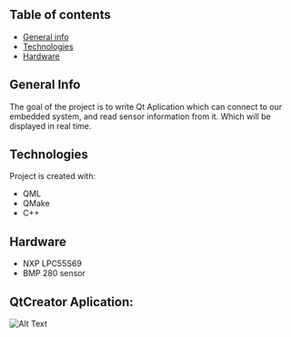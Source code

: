 ## Table of contents
* [General info](#general-info)
* [Technologies](#technologies)
* [Hardware](#hardware)

## General Info

The goal of the project is to write Qt Aplication which can connect to our embedded system,
and read sensor information from it. Which will be displayed in real time.
## Technologies

Project is created with:
* QML
* QMake
* C++

## Hardware
* NXP LPC55S69
* BMP 280 sensor


## QtCreator Aplication:

![Alt Text](docs/BLE_AIR.gif)
